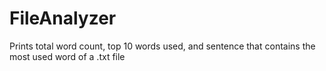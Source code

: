# FileAnalyzer

Prints total word count, top 10 words used, and sentence that contains the most used word of a .txt file